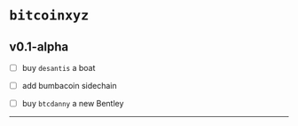 # `bitcoinxyz`

## v0.1-alpha

- [ ] buy `desantis` a boat

- [ ] add bumbacoin sidechain

- [ ] buy `btcdanny` a new Bentley

---
